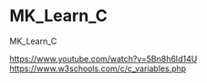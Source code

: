 # MK_Learn_C

  MK_Learn_C

https://www.youtube.com/watch?v=5Bn8h6Id14U
https://www.w3schools.com/c/c_variables.php
